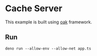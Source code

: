 # Cache Server

This example is built using [oak](http://githu.com/oakserver/oak) framework.

## Run

```
deno run --allow-env --allow-net app.ts 
```